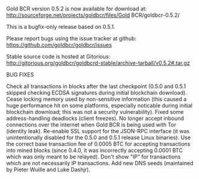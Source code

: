 Gold BCR version 0.5.2 is now available for download at:
http://sourceforge.net/projects/goldbcr/files/Gold BCR/goldbcr-0.5.2/

This is a bugfix-only release based on 0.5.1.

Please report bugs using the issue tracker at github:
https://github.com/goldbcr/goldbcr/issues

Stable source code is hosted at Gitorious:
http://gitorious.org/goldbcr/goldbcrd-stable/archive-tarball/v0.5.2#.tar.gz

BUG FIXES

Check all transactions in blocks after the last checkpoint (0.5.0 and 0.5.1 skipped checking ECDSA signatures during initial blockchain download).
Cease locking memory used by non-sensitive information (this caused a huge performance hit on some platforms, especially noticable during initial blockchain download; this was
not a security vulnerability).
Fixed some address-handling deadlocks (client freezes).
No longer accept inbound connections over the internet when Gold BCR is being used with Tor (identity leak).
Re-enable SSL support for the JSON-RPC interface (it was unintentionally disabled for the 0.5.0 and 0.5.1 release Linux binaries).
Use the correct base transaction fee of 0.0005 BTC for accepting transactions into mined blocks (since 0.4.0, it was incorrectly accepting 0.0001 BTC which was only meant to be relayed).
Don't show "IP" for transactions which are not necessarily IP transactions.
Add new DNS seeds (maintained by Pieter Wuille and Luke Dashjr).
